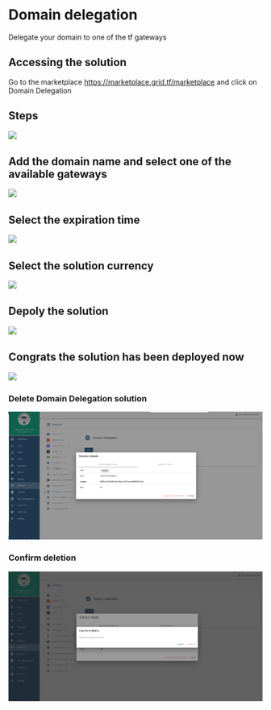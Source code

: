 # Domain delegation

Delegate your domain to one of the tf gateways

## Accessing the solution

Go to the marketplace https://marketplace.grid.tf/marketplace and click on Domain Delegation

## Steps

![](./img/delegate_1.png)

## Add the domain name and select one of the available gateways

![](./img/delegate_2.png)

## Select the expiration time

![](./img/delegate_3.png)

## Select the solution currency

![](./img/delegate_4.png)

## Depoly the solution

![](./img/delegate_5.png)

## Congrats the solution has been deployed now

![](./img/delegate_6.png)

### Delete Domain Delegation solution
![](./img/delegate_7.png)

### Confirm deletion 
![](./img/delegate_8.png)
